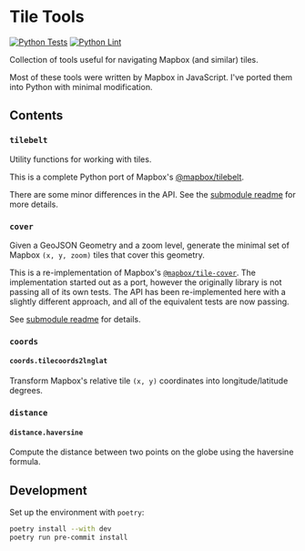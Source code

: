 # Tile Tools

[![Python Tests](https://github.com/biglocalnews/tile-tools/actions/workflows/pytest.yaml/badge.svg)](https://github.com/biglocalnews/tile-tools/actions/workflows/pytest.yaml)
[![Python Lint](https://github.com/biglocalnews/tile-tools/actions/workflows/pylint.yaml/badge.svg)](https://github.com/biglocalnews/tile-tools/actions/workflows/pylint.yaml)

Collection of tools useful for navigating Mapbox (and similar) tiles.

Most of these tools were written by Mapbox in JavaScript. I've ported them into Python with minimal modification.


## Contents

### `tilebelt`

Utility functions for working with tiles.

This is a complete Python port of Mapbox's [@mapbox/tilebelt](https://github.com/mapbox/tilebelt/).

There are some minor differences in the API.
See the [submodule readme](tile_tools/tilebelt/README.md) for more details.

### `cover`

Given a GeoJSON Geometry and a zoom level, generate the minimal set of Mapbox `(x, y, zoom)` tiles that cover this geometry.

This is a re-implementation of Mapbox's [`@mapbox/tile-cover`](https://github.com/mapbox/tile-cover/).
The implementation started out as a port, however the originally library is not passing all of its own tests.
The API has been re-implemented here with a slightly different approach, and all of the equivalent tests are now passing.

See [submodule readme](tile_tools/cover/README.md) for details.

### `coords`

#### `coords.tilecoords2lnglat`

Transform Mapbox's relative tile `(x, y)` coordinates into longitude/latitude degrees.


### `distance`

#### `distance.haversine`

Compute the distance between two points on the globe using the haversine formula.


## Development

Set up the environment with `poetry`:

```zsh
poetry install --with dev
poetry run pre-commit install
```
